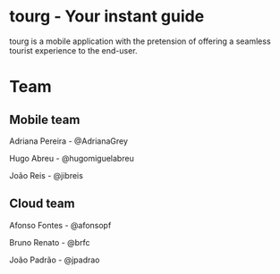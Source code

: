 # tourg - Your instant guide

tourg is a mobile application with the pretension of offering a seamless tourist experience to the end-user.

# Team

## Mobile team
Adriana Pereira - @AdrianaGrey

Hugo Abreu - @hugomiguelabreu

João Reis - @jibreis

## Cloud team
Afonso Fontes - @afonsopf

Bruno Renato - @brfc

João Padrão - @jpadrao


